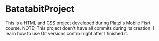 # BatatabitProject
This is a HTML and CSS project developed during Platzi's Mobile Fisrt course.
NOTE: This project doen't have all commits during its creation. I learn how to use Git versions control right after I finished it.
